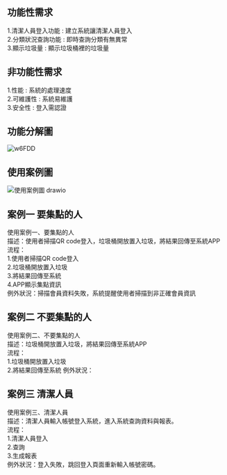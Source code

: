 ## 功能性需求
1.清潔人員登入功能 : 建立系統讓清潔人員登入<br>
2.分類狀況查詢功能 : 即時查詢分類有無異常<br>
3.顯示垃圾量 : 顯示垃圾桶裡的垃圾量<br>

## 非功能性需求
1.性能 : 系統的處理速度<br>
2.可維護性 : 系統易維護<br>
3.安全性 : 登入需認證<br>

## 功能分解圖
![w6FDD](https://github.com/user-attachments/assets/c11d8325-6b41-4d66-ae6f-03415e4ace02)

## 使用案例圖
![使用案例圖 drawio](https://github.com/user-attachments/assets/441008b1-b70f-4f74-9a2d-54cac4b8dd03)

## 案例一 要集點的人  
使用案例一、要集點的人  
描述：使用者掃描QR code登入，垃圾桶開放置入垃圾，將結果回傳至系統APP  
流程：  
1.使用者掃描QR code登入  
2.垃圾桶開放置入垃圾  
3.將結果回傳至系統  
4.APP顯示集點資訊  
例外狀況：掃描會員資料失敗，系統提醒使用者掃描到非正確會員資訊  

## 案例二 不要集點的人  
使用案例二、不要集點的人  
描述：垃圾桶開放置入垃圾，將結果回傳至系統APP  
流程：    
1.垃圾桶開放置入垃圾  
2.將結果回傳至系統
例外狀況：

## 案例三 清潔人員
使用案例三、清潔人員<br>
描述：清潔人員輸入帳號登入系統，進入系統查詢資料與報表。<br>
流程：<br>
1.清潔人員登入<br>
2.查詢<br>
3.生成報表<br>
例外狀況：登入失敗，跳回登入頁面重新輸入帳號密碼。
